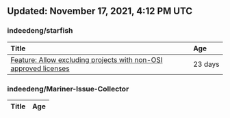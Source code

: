 ## Updated: November 17, 2021, 4:12 PM UTC


### indeedeng/starfish
|**Title**|**Age**|
|:----|:----|
|[Feature: Allow excluding projects with non-OSI approved licenses](https://github.com/indeedeng/starfish/issues/126)|23&nbsp;days|


### indeedeng/Mariner-Issue-Collector
|**Title**|**Age**|
|:----|:----|